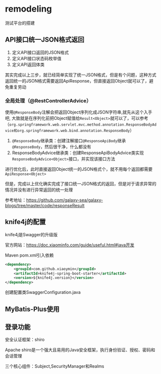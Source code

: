 # remodeling
测试平台的搭建

## API接口统一JSON格式返回
1. 定义API接口返回的JSON格式
2. 定义API接口状态码枚举值
3. 定义API返回体类

其实完成以上三步，就已经简单实现了统一JSON格式，但是有个问题，这种方式返回统一的JSON格式需要返回ApiResponse<Object>，但直接返回Object就可以了，避免重复劳动

### 全局处理（@RestControllerAdvice）
使用`@ResponseBody`注解会把返回Object序列化成JSON字符串,就先从这个入手吧, 大致就是在序列化前把Object赋值给`Result<Object>`就可以了，可以参考（`org.springframework.web.servlet.mvc.method.annotation.ResponseBodyAdvice和org.springframework.web.bind.annotation.ResponseBody`）
1. `@ResponseBody`继承类：创建注解接口`@ResponseApiBody`继承`@ResponseBody`，然后很干净，什么都没有
2. ResponseBodyAdvice继承类：创建ResponseApiBodyAdvice类实现`ResponseBodyAdvice<Object>`接口，并实现该接口方法

进行优化后，此时直接返回Object统一的JSON格式个，就不用每个返回都需要`ApiResponse<Object>`

但是，完成以上优化确实完成了接口统一JSON格式的返回，但是对于请求异常的情况并没有进行异常返回的统一处理

参考地址：https://github.com/galaxy-sea/galaxy-blogs/tree/master/code/responseResult

## knife4j的配置
knife4j是Swagger的升级版

官方网站：https://doc.xiaominfo.com/guide/useful.html#java开发

Maven pom.xml引入依赖
```xml
<dependency>
    <groupId>com.github.xiaoymin</groupId>
    <artifactId>knife4j-spring-boot-starter</artifactId>
    <version>${knife4j.version}</version>
</dependency>
```
创建配置类SwaggerConfiguration.java

## MyBatis-Plus使用

## 登录功能
安全认证框架：shiro

Apache shiro是一个强大且易用的Java安全框架，执行身份验证、授权、密码和会话管理

三个核心组件：Subject,SecurityManager和Realms